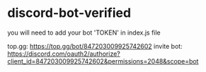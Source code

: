 # discord-bot-verified

you will need to add your bot 'TOKEN' in index.js file

top.gg: https://top.gg/bot/847203009925742602
invite bot: https://discord.com/oauth2/authorize?client_id=847203009925742602&permissions=2048&scope=bot
